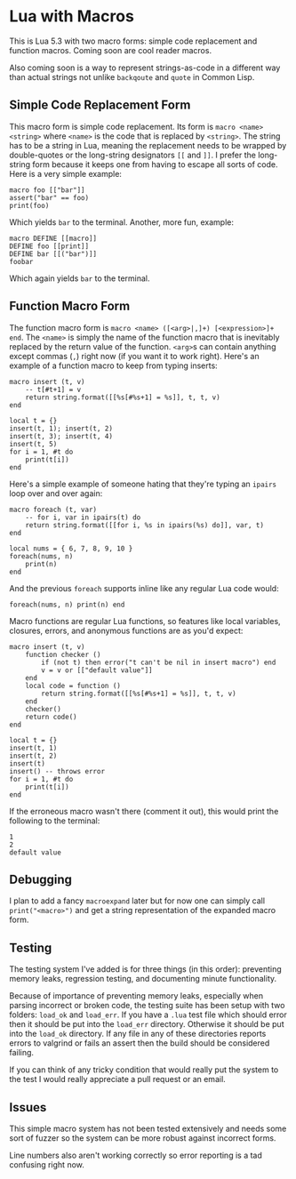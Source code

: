 # Lua with Macros

This is Lua 5.3 with two macro forms: simple code replacement and function
macros. Coming soon are cool reader macros.

Also coming soon is a way to represent strings-as-code in a different
way than actual strings not unlike `backqoute` and `quote` in Common Lisp.

## Simple Code Replacement Form

This macro form is simple code replacement. Its form is `macro <name> <string>`
where `<name>` is the code that is replaced by `<string>`. The string has to be
a string in Lua, meaning the replacement needs to be wrapped by double-quotes
or the long-string designators `[[` and `]]`. I prefer the long-string form
because it keeps one from having to escape all sorts of code.  Here is a very
simple example:

    macro foo [["bar"]]
    assert("bar" == foo)
    print(foo)

Which yields `bar` to the terminal. Another, more fun, example:

    macro DEFINE [[macro]]
    DEFINE foo [[print]]
    DEFINE bar [[("bar")]]
    foobar

Which again yields `bar` to the terminal.

## Function Macro Form

The function macro form is `macro <name> ([<arg>|,]+) [<expression>]+ end`. The
`<name>` is simply the name of the function macro that is inevitably replaced
by the return value of the function. `<arg>`s can contain anything except
commas (`,`) right now (if you want it to work right).  Here's an example of a
function macro to keep from typing inserts:

    macro insert (t, v)
        -- t[#t+1] = v
        return string.format([[%s[#%s+1] = %s]], t, t, v)
    end

    local t = {}
    insert(t, 1); insert(t, 2)
    insert(t, 3); insert(t, 4)
    insert(t, 5)
    for i = 1, #t do
        print(t[i])
    end

Here's a simple example of someone hating that they're typing an `ipairs` loop
over and over again:

    macro foreach (t, var)
        -- for i, var in ipairs(t) do
        return string.format([[for i, %s in ipairs(%s) do]], var, t)
    end

    local nums = { 6, 7, 8, 9, 10 }
    foreach(nums, n)
        print(n)
    end

And the previous `foreach` supports inline like any regular Lua code would:

    foreach(nums, n) print(n) end

Macro functions are regular Lua functions, so features like local variables,
closures, errors, and anonymous functions are as you'd expect:

    macro insert (t, v)
        function checker ()
            if (not t) then error("t can't be nil in insert macro") end
            v = v or [["default value"]]
        end
        local code = function ()
            return string.format([[%s[#%s+1] = %s]], t, t, v)
        end
        checker()
        return code()
    end

    local t = {}
    insert(t, 1)
    insert(t, 2)
    insert(t)
    insert() -- throws error
    for i = 1, #t do
        print(t[i])
    end

If the erroneous macro wasn't there (comment it out), this would print the
following to the terminal:

    1
    2
    default value

## Debugging

I plan to add a fancy `macroexpand` later but for now one can simply call
`print("<macro>")` and get a string representation of the expanded macro form.

## Testing

The testing system I've added is for three things (in this order):
preventing memory leaks, regression testing, and documenting minute 
functionality.

Because of importance of preventing memory leaks, especially when parsing 
incorrect or broken code, the testing suite has been setup with two folders: 
`load_ok` and `load_err`. If you have a `.lua` test file which should error
then it should be put into the `load_err` directory. Otherwise it should be
put into the `load_ok` directory. If any file in any of these directories
reports errors to valgrind or fails an assert then the build should be
considered failing.

If you can think of any tricky condition that would really put the system to
the test I would really appreciate a pull request or an email.

## Issues

This simple macro system has not been tested extensively and needs some sort of
fuzzer so the system can be more robust against incorrect forms.

Line numbers also aren't working correctly so error reporting is a tad
confusing right now.
